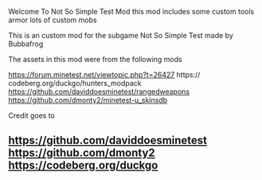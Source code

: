 Welcome To Not So Simple Test Mod this mod includes some custom tools armor lots of custom mobs 

This is an custom mod for the subgame Not So Simple Test made by Bubbafrog

The assets in this mod were from the following mods

https://forum.minetest.net/viewtopic.php?t=26427
https:// codeberg.org/duckgo/hunters_modpack 
https://github.com/daviddoesminetest/rangedweapons
https://github.com/dmonty2/minetest-u_skinsdb

 

Credit goes to
 
https://github.com/daviddoesminetest 
https://github.com/dmonty2 
https://codeberg.org/duckgo 
------------------------------------------------------------------

